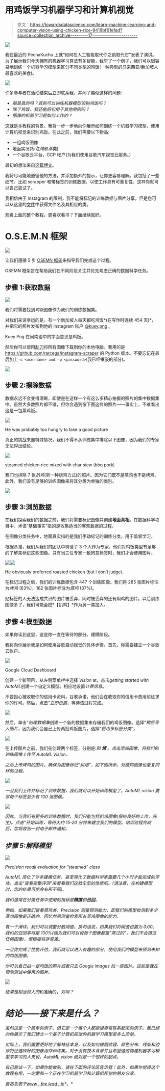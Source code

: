 # 用鸡饭学习机器学习和计算机视觉

> 原文：<https://towardsdatascience.com/learn-machine-learning-and-computer-vision-using-chicken-rice-9416bf61efad?source=collection_archive---------17----------------------->

![](img/a63ce9213b886dce54ea74128842335a.png)

我在最近的 PechaKucha 上就“如何在人工智能取代你之前取代它”发表了演讲。为了展示我们今天拥有的机器学习算法有多智能，我举了一个例子，我们可以很容易地训练一个机器学习模型来区分不同类型的鸡饭(一种典型的马来西亚/新加坡人最喜欢的美食)。

![](img/2c659169df953d1653450ef7a0adb31c.png)

许多参与者在活动结束后立即联系我，并问了类似这样的问题:

*   *那是真的吗？真的可以训练机器模型识别鸡饭吗？*
*   *除了鸡饭，我还能把它用于其他用例吗？*
*   *图像的机器学习是如何工作的？*

这就是本教程的背景。我将一步一步地向你展示如何训练一个机器学习模型，使用计算机视觉来识别鸡饭。在此之前，我们需要以下物品:

*   一组鸡饭图像
*   地面实况(标注*烤*和*蒸*类)
*   一个谷歌云平台，GCP 帐户(为我们使用谷歌汽车视觉云服务。)

最初的想法来自[这篇博文](https://blog.usejournal.com/i-made-a-machine-learning-chicken-rice-classifier-in-4-hours-to-tell-me-what-type-of-chicken-rice-e9b1af4aa069)。

我将尽可能地遵循他的方法，并添加额外的提示，让你更容易理解。我包括了一些细节，比如 scrapper 和带标签的训练数据，以使工作具有可重复性，这样你就可以自己尝试了。

我相信由于 Instagram 的限制，我不能将标记的训练数据与图片分享。但是您可以从这里的[文件](https://docs.google.com/spreadsheets/d/1HVwugy5UrU5X9M3eNbJ7c2ZZordNymaKUHjts8bon30/edit?usp=sharing)中获得文件名及其相应的类。

观看上面的整个教程。更喜欢看书？下面继续就好。

# O.S.E.M.N 框架

![](img/459dbccf5c9189ae56ca08a7cfcd8280.png)

让我们遵循 5 步 [OSEMN 框架](https://www.thelead.io/data-science/5-steps-to-a-data-science-project-lifecycle)来指导我们完成这个过程。

OSEMN 框架旨在帮助我们在不同阶段关注并优先考虑正确的数据科学任务。

## 步骤 1:获取数据

![](img/d2659fb1da392409e0503a9e8776282c.png)

我们将需要找到*鸡饭*图像作为我们的训练数据集。

对我们来说幸运的是，有一个新加坡人每天都吃鸡饭*(在写作时连续 454 天)*，并把它的照片发布到他的 Instagram 账户 [@kuey.png](https://www.instagram.com/kuey.png/?hl=en) 。

Kuey Png 在闽南语中的字面意思是鸡饭。

然后你可以使用[刮刀](https://github.com/rarcega/instagram-scraper)将所有图像下载到你的本地电脑。我用的是 https://github.com/rarcega/instagram-scraper 的 Python 版本。不要忘记在最后加上`-u <username> and -p <password>`(我已经镶嵌的部分)。

![](img/b1de183f8b95bfbfb44dc87f70a1ee2b.png)

## 步骤 2:擦除数据

数据永远不会变得清晰，即使是在这样一个有这么多精心拍摄的照片的集中数据集中。虽然大多数照片都不错，但你会遇到像下面这样的照片——事实上，不难看出这是一包蒸鸡饭。

![](img/78f3ac2452b6238b1b39c0422bc422f8.png)

He was probably too hungry to take a good picture

真正的挑战来自特殊情况，我们不得不从训练集中排除以下图像，因为我们的专家无法得出结论。

![](img/8f68efcb968d289eab24ea8d5e65d6bf.png)

steamed chicken rice mixed with char siew (bbq pork)

我们也排除 7 张*扒鸡*(另一种烧鸡方式)的照片。因为它们既不是蒸鸡也不是烤鸡。此外，我们没有足够的训练图像来将其分类为单独的类别。

![](img/13c32b401187176e77097db715e2451a.png)

## 步骤 3:浏览数据

在我们探索我们的数据之前，我们将需要标记图像并创建**地面真相**。在数据科学项目中，术语“基础事实”指的是收集适当的客观数据的过程。

在图像分类任务中，地面真实指的是我们手动标记的训练分类，用于监督学习。

根据基准，我们从我们的团队中聘请了 3 个人作为专家，他们对鸡饭类型有足够的了解来标记这些图像。只有当三位专家一致同意标签时，我们才会使用图片。

![](img/9de84654e8db106dc1e5e430d0141276.png)![](img/3776b2e45c7caaf63e738872c07a5a03.png)

He obviously preferred roasted chicken (but I don’t judge).

在标记过程之后，我们的训练数据包含 447 个训练图像。我们将 285 张图片标注为*烤鸡* (63%)，162 张图片标注为*蒸鸡* (37%)。

贴标签的人无法达成共识的图片被丢弃，同时被丢弃的还有焖鸡的图片。以后训练图像多了，我们可能会把*【扒鸡】*作为另一类加入。

## 步骤 4:模型数据

如果你读到这里，这是你一直在等待的部分。建模阶段。

我将向你展示我是如何使用谷歌自动视觉的具体步骤。首先，你需要建立一个谷歌云账户。

![](img/55dedef14f14232f91ee6a55cb322bd4.png)

Google Cloud Dashboard

创建一个新项目，从左侧菜单栏中选择 *Vision* at，点击*getting started with AutoML*创建一个自定义模型。相应地设置*计费信息*。

不要担心被收取你的信用卡资料，谷歌承诺，他们会在收取你的信用卡费用前征求你的许可。然后，点击“*立即设置*，等待该过程完成。

![](img/60cafaf16e6207bded524dbffe80178c.png)

然后，单击“*创建数据集*创建一个新的数据集来存储我们的鸡饭图像。选择“*稍后导入图片*，因为我们会自己上传两批鸡饭图片，选择“*启用多标签分类”。*

![](img/8948b7e0487566013befd4c0941a862e.png)

在上传图片之前，我们先创建两个标签，分别是:*和 ***烤*** *。*点击*添加图像*，将我们的训练图像上传至 AutoML Vision。*

*之后上传烤鸡的图片。确保为图像标记“*烘焙”*，如下图所示。对蒸鸡图像也重复同样的过程。*

*![](img/cf793dab85afbb6d377e60f39498c39e.png)*

*一旦我们上传并标记了训练数据，我们就可以开始训练模型了。AutoML vision 要求每个标签至少有 100 张图像。*

*![](img/fb03648811a8fe48c14662bb277fd05e.png)*

*因此，当我们有更多的训练数据时，我们只能包括扒鸡图像(保持良好的工作，先生)。点击“*开始训练*，等待大约 15-20 分钟来建立我们的模型。培训过程完成后，您将收到一封电子邮件通知。*

## *步骤 5:解释模型*

*![](img/35a977f42ac6e87668e67db57c4a7d7e.png)*

*Precision recall evaluation for “*steamed*” class*

*AutoML 简化了许多建模任务，甚至简化了数据科学家需要几个小时才能完成的评估。点击“*查看完整评测*”来看看我们这款车型的性能吧。(请注意，在构建模型时，您的结果可能会有所不同)。*

*我们通常在分类任务中使用的指标是**精度**和**召回**。*

*例如，如果我们查看蒸鸡类，Precision 测量预测能力，即我们的模型检测到多少蒸鸡图像是正确的。回忆然后测量检索所有蒸鸡图像的能力。*

*有一个滑块，我们可以调整分数阈值。换句话说，如果我们将阈值设置为 0.00，我们的召回率将是 100%(因为我们可以说每个图像都是“蒸过的”，我们不会错过任何图像)，但精度将非常差。*

*一旦你完成了性能评估，我们就可以进入有趣的部分，使用我们的模型来预测未知的鸡饭图像。*

*你可以自己拍一张鸡饭的照片或者只去 Google images 找一些图片。这些是我在预测测试中使用的图片。*

*![](img/fa37e6b838d52f10fe49a6e762d4b99d.png)*

*结果是相当惊人的*和准确的，*对吗？*

# *结论——接下来是什么？*

*虽然这是一个简单的例子，但它是一个每个人都能很容易联系起来的例子。我已经向你展示了我们建立一个基于计算机视觉的机器学习模型是多么简单。*

*实际上，我们需要更好地了解特征本身，以及如何根据纹理、颜色分布、线条和边缘特征选择好的图像用作训练集。对于没有技术背景并且希望通过构建机器学习模型来学习的人来说，AutoML vision 绝对是一个很好的起点。*

*自己尝试一下，如果你能做到，请在下面的评论区告诉我！此外，如果你觉得这个教程有用，一定要和一个正在学习机器学习和计算机视觉的朋友分享。*

**最初发表于*[*www . the lead . io*](https://www.thelead.io/data-science/learn-machine-learning-and-computer-vision-using-chicken-rice)*。**